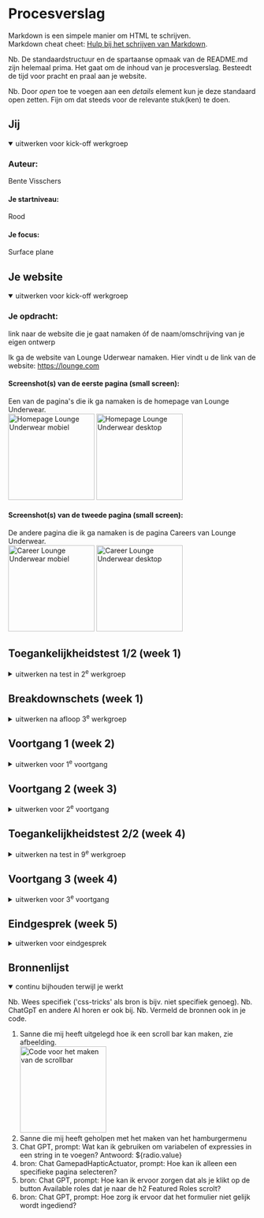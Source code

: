 # Procesverslag
Markdown is een simpele manier om HTML te schrijven.  
Markdown cheat cheet: [Hulp bij het schrijven van Markdown](https://github.com/adam-p/markdown-here/wiki/Markdown-Cheatsheet).

Nb. De standaardstructuur en de spartaanse opmaak van de README.md zijn helemaal prima. Het gaat om de inhoud van je procesverslag. Besteedt de tijd voor pracht en praal aan je website.

Nb. Door *open* toe te voegen aan een *details* element kun je deze standaard open zetten. Fijn om dat steeds voor de relevante stuk(ken) te doen.





## Jij

<details open>
  <summary>uitwerken voor kick-off werkgroep</summary>

  ### Auteur:
  Bente Visschers

  #### Je startniveau:
  Rood

  #### Je focus:
  Surface plane
 
</details>





## Je website

<details open>
  <summary>uitwerken voor kick-off werkgroep</summary>

  ### Je opdracht:
  link naar de website die je gaat namaken óf de naam/omschrijving van je eigen ontwerp
  
  Ik ga de website van Lounge Uderwear namaken. Hier vindt u de link van de website: https://lounge.com 

  #### Screenshot(s) van de eerste pagina (small screen): 
  Een van de pagina's die ik ga namaken is de homepage van Lounge Underwear.<br>
  <img src="readme-images/home_scherm_lounge.jpg" width="175px" alt="Homepage Lounge Underwear mobiel">
  <img src="readme-images/desktop_home_lounge.jpg" width="175px" alt="Homepage Lounge Underwear desktop">

  #### Screenshot(s) van de tweede pagina (small screen):
  De andere pagina die ik ga namaken is de pagina Careers van Lounge Underwear.<br>
  <img src="readme-images/career_scherm_lounge.jpg" width="175px" alt="Career Lounge Underwear mobiel">
  <img src="readme-images/desktop_career_lounge.jpg" width="175px" alt="Career Lounge Underwear desktop">
 
</details>



## Toegankelijkheidstest 1/2 (week 1)

<details>
  <summary>uitwerken na test in 2<sup>e</sup> werkgroep</summary>

  ### Bevindingen
  Lijst met je bevindingen die in de test naar voren kwamen:<br><br>
  <strong>Goed</strong><br>
•	Alle links worden op een logische manier doorlopen en geen enkele link wordt overgeslagen. De links zouden wel een logischere naam kunnen krijgen over waar ze naartoe gaan. <br>
•	Alle oriëntatiepunten worden goed doorlopen; hij gaat ze allemaal langs.<br>
•	De vensterspots worden goed uitgevoerd en laten het scherm en de knoppenbalk zien.<br>
•	Als ik het pijltje naar rechts gebruik, worden alle woorden doorlopen en gespeld in de navigatie, zie de afbeelding.<br>
<img src="readme-images/woorden_spellen.jpg" width="275" alt="afbeelding dat laat zien dat woorden op de juiste manier gespeld worden">

<strong>Niet goed</strong><br>
•	Als ik alle koppen wil doorlopen, gaat hij ze allemaal langs op de homepage, behalve de Black Friday- en Sunday Club-koppen; deze worden overgeslagen.<br>
•	De formuliervelden worden niet getoond als ik met mijn pijltje naar boven en beneden beweeg. Ik kom dan bij het logo in de navigatie, en VoiceOver zegt dan dat dit het laatste formulieronderdeel is of dat het niet gevonden is.<br>
<img src="readme-images/formulier_element_niet_gevonden.jpg" width="275" alt="formulier element wordt niet gevonden wordt getoond in de afbeelding"> <br>
•	Als ik de navigatie wil doorlopen, blijft deze hangen op het Lounge Underwear-logo.<br>
<img src="readme-images/navigatie_doorlopen.jpg" width="275" alt="Navigatie wordt niet goed doorlopen in de afbeelding"> <br>
•	VoiceOver doorloopt tekens, maar toont niet het juiste woord op het scherm terwijl het gespeld wordt. In Lounge Underwear zit namelijk geen “D.”<br>
<img src="readme-images/tekens_doorlopen.jpg" width="275" alt="Tekens worden niet juist doorlopen in de afbeelding"><br>
•	Het enige woord dat VoiceOver uitspreekt, is "Lounge." Verder spreekt hij geen woorden meer uit.<br>
<img src="readme-images/woord_uitspreken.jpg" width="275" alt="Niet alle woorden worden uitgesproken in de afbeelding"> <br>
•	Als ik door de website wil navigeren op de homepage, springt hij vaak terug naar de bovenkant van het scherm en gaat daarna verder waar hij gebleven was. Ook komt er soms een zwarte rand te staan om iets wat er niet is. Dan wordt er gezegd “lege regel”. Zie de foto, kijk in de rechterhoek bovenin.<br>
<img src="readme-images/lege_regel.jpg" width="275" alt="Lege regel getoond op afbeelding"> <br>
•	Onlogische volgorde onderaan de website in de footer. Als ik door de website navigeer met het pijltje naar beneden, gaat hij uiteindelijk van links naar rechts en dan weer naar links. Dit gaat van “Sign up to be..” naar “Discover,” dan naar “Help” en vervolgens naar “social iconen.”<br>
<img src="readme-images/onlogische_volgorde.jpg" width="275" alt="Afbeelding voor de onlogische volgorde"> <br>
•	VoiceOver leest de afbeelingsnamen voor, maar deze zijn erg lang en zeggen weinig over de afbeelding zelf. De vele cijfers maken het verwarrend.<br>
<img src="readme-images/afbeeldingsnaam.jpg" width="275" alt="woorden worden op de juiste manier gespeld in de afbeelding"><br>




</details>



## Breakdownschets (week 1)

<details>
  <summary>uitwerken na afloop 3<sup>e</sup> werkgroep</summary>

  ### de hele pagina Homepage: 
  <img src="readme-images/breakdownschets_homepage.jpg" width="175px" alt="breakdown van de hele pagina van de homepage">
  
  ### de hele pagina Career: 
  <img src="readme-images/breakdownschets_careers.jpg" width="175px" alt="breakdown van de hele career pagina">

  ### dynamisch deel menu: 
  <img src="readme-images/breakdownschets_menu.jpg" width="175px" alt="breakdown van een dynamisch deel het menu">


</details>





## Voortgang 1 (week 2)

<details>
  <summary>uitwerken voor 1<sup>e</sup> voortgang</summary>

  ### Stand van zaken
  hier dit ging goed & dit was lastig (neem ook screenshots op van delen van je website en code)<br>
 
 <strong>Wat er goed ging</strong><br>
  -Wat goed ging was het oefenen met Grid en Flexbox. Ik merk wel dat ik met Grid nog iets meer moeite heb omdat wij dit vorig jaar nog niet gehad hadden. De oefen oefeningen van Flexbox gingen mij goed af. <br>
  -Ook ging het mij goed af om een lettertype toe te voegen aan mijn CSS.<br>
  
  <img src="readme-images/grid_garden.jpg" width="175px" alt="scherm afbeelding van het eindscherm van grid garden, oefeningen gehaald!">
  
  <img src="readme-images/flexbox_froggy.jpg" width="175px" alt="scherm afbeelding van de laatste oefnening."> <br>
  <br>
  
  <strong>Wat was er nog lastig</strong><br>
  -De laatste oefening van Flexbox froggy vond ik erg lastig, hier kwam ik niet helemaal uit, zie de foto onder het kopje "Wat er goed ging".<br>
  -Het aanroepen van elementen zonder classes od id's vind ik nog lastig. <br>
  -Het plaatsen van een afbeelding achter tekst is mij nog niet gelukt na veel proberen, ik heb veel op internet gezocht naar uitleg, aan Chat GPT gevraagd en in mijn oude programmeer opdrachten gekeken.<br> 
  <img src="readme-images/achtergrond_afbeelding_code.jpg" width="175px" alt="scherm afbeelding van de code waarin je kunt zien dat ik heb geprobeerd een achtergrond afbeelding toe te voegen "> <br>
  
  -Het juiste element aanroepen vind ik lastig, de parent en children. Hierdoor voeg ik denk ik niet altijd op de juiste onderdelen flexbox toe waardoor het niet lukt of ik mis onderdelen in mijn html waar ik dit juist op moet aanroepen.<br>
   <img src="readme-images/html_flex.jpg" width="175px" alt="scherm afbeelding van de HTML code van mijn footer"> <br>
   <img src="readme-images/flex_footer.jpg" width="175px" alt="scherm afbeelding van de CSS code van mijn footer"> <br>
   
  <strong>Inzichten toegankelijkheid</strong><br>
  Via deze manieren kan ik mijn website toegankelijker maken dan dat het nu is: <br>
  • Gebruik maken van Aria_labels, en deze toe te voegen aan interactieve elementen, zoals knoppen en formulieren om extra context te bieden aan screenreaders.<br>
  • Ik moet ervoor zorgen dat alle afbeeldingen een logische beschrijvende alt-tekst hebben. <br>
  • Gebruik maken van "nav" en ervoor zorgen dat er een duidelijke hiërarchie is met koppen zoals h1 en h2.<br>
  • Ervoor zorgen dat er een goed kleurcontrast is tussen tekst en achtergrond. <br>
  • Gebruik maken van flexbox, grid en meida queries zodat de website responsief is. <br>
  • Kies leesbare lettertypes en pas de lettergrootte aan voor verschillende apparaten. <br>
  • Voeg toetsenbordondersteuning toe aan interactieve elementen zoals dropdownmenu's. <br>
  • Het beste is als ik ook een link toevoeg waarmee gebruikers direct naar de hoofdinhoud kunnen springen. <br>
  • Gebruik maken van Lazy loading voor afbeeldingen kan ervoor zorgen dat de snelheid van de website verbeterd. 


  ### Agenda voor meeting
  samen met je groepje opstellen

  | Vraag 1        | Vraag 2            | Vraag 3      | Vraag 4               |
  | ---            | ---                | ---          | ---                   |
  | Achtergrond    | Rekening houden met| Meer uitleg  | Wat is een goede      |
  | afbeelding     | grids? En wanneer  | over kleuren | planning om dit       |
  | toevoegen met  | wel divs of classes| in variabelen| project aan te        |
  | daaroverheen   | gebruiken?         | zetten       | houden zodat je alles |
  | tekst/ button  |                    |              | op tijd af krijgt?    |



  ### Verslag van meeting
  hier na afloop snel de uitkomsten van de meeting vastleggen. <br>
  <strong>Tijdens deze meeting heb ik veel nieuwe dinge n geleerd, ik zal hieronder alle punten toelichten: </strong><br><br>

- Hoe je gemakkelijk met grid tekst bovenop een afbeelding zet.<br>
<img src="readme-images/grid_uitgetekend.jpg" width="175px" alt="foto waarop een grid te zien is als die is uitgetekend met alle kolommen en rows"> <br>
<img src="readme-images/achtergrondafbeelding.jpg" width="175px" alt="foto van de code hoe je de afbeelding als achtergrond gebruikt"> <br>
- Alle fonts in een mapje ‘font’ zetten in je basiswebsite map. Hoofdletters mag als je het goed doet, gekke puntjes moet je wel weghalen.<br>
<img src="readme-images/fonts_mapje.jpg" width="175px" alt="scherm afbeelding van het fonts mapje in mijn basiswebsite"> <br>
- Via inspecteren en kenmerken kun je afbeeldingen en fonts downloaden en bekijken.<br>
- Wanneer je een normaal en Italic font hebt, dan 2x een fontface opnemen in je css bestand en dan bij font-style de stijl veranderen naar Italic. Ook heb ik over font-face geleerd dat als je wilt testen of je het goed toegepast hebt, dat je dan bijvoorbeeld je naam kan invullen bij de font-family. Als het lettertype blijft staan heb je het goed gedaan.<br>
<img src="readme-images/font_face.jpg" width="175px" alt="Code van hoe ik de font-face heb toegepast"> <br>
- Mobiele weergave uitzetten bij inspecteren, anders ontwerp je maar voor een grootte van een device. <br>
- Font-size: ..vw; Voor het meeschalen van tekst of afbeeldingen zodat het responsief is.<br>
- Font-size:clamp(1.5e  7vw, 5em); zodat de tekst niet kleiner wordt dan 1.5em en niet groter dan 5em.<br>
<img src="readme-images/clamp.jpg" width="175px" alt="scherm afbeelding van de code hoe clamp kan worden toegepast"> <br>
- List maken van articles bijvoorbeeld voor een carrousel. (Flexbox gebruiken)<br>
- li*3 betekent dat je op een snelle manier 3x een li hebt aangemaakt in je HTML = dat is emmet<br>
- nav>ul>li*5>a = dat is emmet voor een navigatie met een ul en li, de li wordt 5x aangemaakt, en daarin komt 5x een "a" te staan.<br>

</details>





## Voortgang 2 (week 3)

<details>
  <summary>uitwerken voor 2<sup>e</sup> voortgang</summary><br>
    

  ### Stand van zaken
  hier dit ging goed & dit was lastig (neem ook screenshots op van delen van je website en code)
  
  <strong>Wat er goed ging</strong><br>
    - Het plaatsen van een afbeelding op de achtergrond ging erg goed. <br>
    <img src="readme-images/achtergrond_afbeelding.png" width="175px" alt="achtergrond afbeelding toegepast in mijn website"> <br>
    -De pijltjes die ik heb gemaakt in de summery heb ik vervangen voor eigen pijltjes die beter passen bij de vormgeving, ook heb ik hier :has gebruikt in Css. <br>
    <img src="readme-images/summary.png" width="175px" alt="Pijltjes vervangen door eigen pijltjes, en aangepast met :has"> <br>
    - Het plaatsen van het zoekveld in het dropdown menu ging mij goed af, en deze dan niet tonen als het menu breder is dan 54em. <br><br>
    <img src="readme-images/menu_dropdown.png" width="175px" alt="afbeelding van het dropdownmenu"> <br>
    <strong>Wat was er nog lastig</strong><br>
    - Het menu icoon vervangen vond ik lastig, dit ga ik vrijdag in de les navragen. <br>
    <img src="readme-images/menu_icoon.png" width="175px" alt="afbeelding van het menu icoon wat niet gelukt is te vervangen"> <br>
    - Voor het maken van responsive website heb ik meer kennis nodig. <br>
    -Het menu op desktopformaat in het midden centreren vind ik lastig. <br>
    <img src="readme-images/menu_centreren.png" width="175px" alt="afbeelding van mijn menu wat niet gecentreerd is"> <br>
    -De social iconen links uitlijnen is mij nog niet gelukt na veel proberen. <br>
    <img src="readme-images/social_iconen.png" width="175px" alt="afbeelding van de uitlijnng van mijn social iconen"> <br>

  ### Agenda voor meeting
  samen met je groepje opstellen

  | student 1      | student 2          | student 3    | student 4        |
  | ---            | ---                | ---          | ---              |
  | Menu icoon     | Margin gebruiken   | Website      | Uitlijnen iconen |
  | verdwenen      | om onderdelen goed | responsive   |                  |
  | ...            | uit te lijnen      | maken        |                  |


  ### Verslag van meeting
  hier na afloop snel de uitkomsten van de meeting vastleggen

- ../ voor de link als je een image wilt linken, dan wordt het beter gevonden door Github. <br>

- Grid uitzetten in het menu omdat dan alles automatisch gecentreerd is. <br>

- Doordat ik in mijn eerdere code niet een section specifiek genoeg had aangeroepen (met main ervoor), pakte hij ook de derde section in mijn footer. Hierdoor kon ik mijn social iconen niet goed stijlen. <br>

- H1 Sunday Club is geen goede H1, het zegt niets over de webpagina zelf. Om dit te verbeteren kan ik een H1 toevoegen en deze op Hidden zetten met de code die in teams staat. Van de H1 Sunday Club maak ik een H2.<br>

- Ik dacht eerst dat als je Surface plane deed dat je alsnog de website responsive moest maken voor mobiel en desktop, dit hoeft gelukkig niet.<br>
</details>





## Toegankelijkheidstest 2/2 (week 4)

<details>
  <summary>uitwerken na test in 9<sup>e</sup> werkgroep</summary>

  ### Bevindingen
  Lijst met je bevindingen die in de test naar voren kwamen (geef ook aan wat er verbeterd is):<br>
  •	Als ik nu alle koppen wil doorlopen gaat de screenreader ze allemaal af, ook de koppen van Black Friday en Sunday Club.<br>
  <img src="readme-images/koppen_voorlezen.png" width="175px" alt="afbeelding van beginscherm waar de kop wordt voorgelezen"> <br>
  • Als ik nu met de Tab toets langs de formulieren ga, dan worden deze niet overgeslagen. <br>
  <img src="readme-images/formulier_voorlezen.png" width="175px" alt="afbeelding van het formulier wat wordt voorgelezen"> <br>
  • De koppen hebben een logische omschrijving. <br>
  • De footer wordt op een logische manier doorlopen. <br>
  • Als ik alle elementen langs wil gaan, wordt er niks overgeslagen, de alt van de afbeeldingen wordt ook netjes voorgelezen. <br>
  <img src="readme-images/alt_voorlezen.png" width="175px" alt="afbeelding dat de alt wordt voorgelezen"> <br><br>

  <img src="readme-images/checklist1.png" width="175px" alt="checklist toegankelijkheid"> <br>
  <img src="readme-images/checklist2.png" width="175px" alt="checklist toegankelijkheid"> <br>
  <img src="readme-images/checklist3.png" width="175px" alt="checklist toegankelijkheid"> <br>
  <img src="readme-images/checklist4.png" width="175px" alt="checklist toegankelijkheid"> <br>
  <img src="readme-images/checklist5.png" width="175px" alt="checklist toegankelijkheid"> <br>

</details>





## Voortgang 3 (week 4)

<details>
  <summary>uitwerken voor 3<sup>e</sup> voortgang</summary>

  ### Stand van zaken
  hier dit ging goed & dit was lastig (neem ook screenshots op van delen van je website en code)
  <strong>Wat er goed ging</strong><br><br>
  - Het maken van de tweede pagina ging beter en sneller dan verwacht, ik liep minder vaak vast.<br>
  - Het maken van de laadanimatie was goed gelukt.<br>
  <img src="readme-images/laad_icoon.png" width="175px" alt="scherm afbeelding van mijn gemaakte laadicoon"> <br>
  - Het instellen van de verschillende states voor bijvoorbeeld de screenreader ging mij goed af. <br>
  - Ook het maken van de summary/ detail ging nu beter en sneller dan de eerste keer. <br>
   <img src="readme-images/summary_goed.png" width="175px" alt="scherm afbeelding van mijn summary"> <br>
  - Het maken van de scroll met afbeeldingen ging ook erg goed! <br>
   <img src="readme-images/scroll_afbeeldingen.png" width="175px" alt="scherm afbeelding van mijn scroll afbeeldingen"> <br>
   <strong>Wat was er nog lastig</strong><br>
   - Ik had een scroll animatie gemaakt, deze werkte eerst perfect, nadat ik de nav heb aangepast werkt die nu niet meer.<br>
   - Ik zou graag mijn afbeeldingen een beetje responsive willen maken, maar dit is nog niet gelukt.<br>
   - Ik krijg op de career pagina het niet voor elkaar om de Themes en Light en dark mode onderdelen onder elkaar te zetten. <br>
    <img src="readme-images/themes.png" width="175px" alt="scherm afbeelding van het onderdeel themes en light & dark mode"> <br>
   - Het maken van de dialog voor winkelwagen vond ik erg lastig. Het deed niet wat ik wilde in eerste instantie, nu is het wel gelukt. <br>
    <img src="readme-images/winkelwagen.png" width="175px" alt="scherm afbeelding van het winkelwagen"> <br>
  
  


  ### Agenda voor meeting
  samen met je groepje opstellen

  | student 1      | student 2          | student 3    | student 4        |
  | ---            | ---                | ---          | ---              |
  | Scoll animatie | Hoe grid naast     | Hoe grid     | Light & dark en  |
  | verdwenen      | elkaar plaatsen?   | responsive   | Themes recht     |
  |                |                    | maken        | onder elkaar zetten|


  ### Verslag van meeting
  hier na afloop snel de uitkomsten van de meeting vastleggen

  - Ik heb met Tycho zijn vraag meegekeken over grid. Ik heb geleerd hoe je de footer responsive kan maken door grid te gebruiken.<br>
  <img src="readme-images/grid_footer.png" width="175px" alt="Code voor een grid te gebruiken in je footer"> <br>
  - Scroll timeline maken met css in plaats van Java, is makkelijker en minder regels code. Je krijgt precies hetzelfde. Het werkt alleen in Google, vanaf volgend naar misschien in Safari en FireFox.<br>
  <img src="readme-images/scroll.png" width="175px" alt="Code voor het maken van de scrollbar"> <br>
  - Om de afbeelding niet groter te maken dan een bepaalde hoogte kan ik max-height: 27em; object-fit: cover; gebruiken. <br>
  - De labels van de themes en dark en light mode moet ik specifieker aanroepen, en er display block op zetten.<br>

</details>





## Eindgesprek (week 5)

<details>
  <summary>uitwerken voor eindgesprek</summary>

  ### Je uitkomst - karakteristiek screenshots:
  <img src="readme-images/home_eindresultaat.png" width="375px" alt="uitomst opdracht 1 homepage">
  <img src="readme-images/career_eindresultaat.png" width="375px" alt="uitomst opdracht 1 career">


  ### Dit ging goed/Heb ik geleerd: 
  Korte omschrijving met plaatjes<br>
  -Het uitwerken van de Themes met :has ging erg goed. Dit had ik nog niet eerder gebruikt, en dus veel over geleerd. Ik vond het erg leuk om toe te passen waardoor ik verschillende elementen heb toegevoegd binnen de :has.

  <img src="readme-images/themes_code.png" width="375px" alt="Code die ik heb geschreven bij de Themes van de website">

  -Ik heb veel verschillende dingen geleerd wat betreft Javascript, zie de afbeeldingen hieronder wat ik geleerd heb.<br>
  <img src="readme-images/themes_roze.png" width="375px" alt="Schermafbeelding van wat ik met Java script heb gemaakt als feedback op een interactie">
  <img src="readme-images/button_sign_up.png" width="375px" alt="Schermafbeelding van de code om de button kleur te veranderen na een klik">
  <img src="readme-images/scrollen_button.png" width="375px" alt="Schermafbeelding van de code om naar een kop te scrollen">

 - Ook heb ik geleerd hoe ik een scrollbar kan maken met Css.
 <img src="readme-images/scrollbar_css.png" width="375px" alt="Afbeelding van de gemaakte scrollbar">
 
  -Verder heb ik geleerd hoe je op een semantische manier elementen kan aanroepen in je css en of java met :nth-of-type.

  ### Dit was lastig/Is niet gelukt:
  Korte omschrijving met plaatjes

  -Het was lastig om bij de audio een transcript toe te voegen die wordt voorgelezen door de screenreader. Dit is mij dan uiteindelijk ook niet gelukt. <br>
  <img src="readme-images/audio_transcript.png" width="375px" alt="Foto van de code die ik heb gebruikt voor audio transcript">
  
  -Ik snap grid wel, maar om het zelf toe te passen blijf ik wel lastig vinden, uiteindelijk lukt het wel. Na veel oefenen ga ik dit onder de knie krijgen!

</details>





## Bronnenlijst

<details open>
  <summary>continu bijhouden terwijl je werkt</summary>

  Nb. Wees specifiek ('css-tricks' als bron is bijv. niet specifiek genoeg). 
  Nb. ChatGpT en andere AI horen er ook bij.
  Nb. Vermeld de bronnen ook in je code.

  1. Sanne die mij heeft uitgelegd hoe ik een scroll bar kan maken, zie afbeelding.<br>
   <img src="readme-images/scroll.png" width="175px" alt="Code voor het maken van de scrollbar"> <br>
  2. Sanne die mij heeft geholpen met het maken van het hamburgermenu<br>
  3. Chat GPT, prompt: Wat kan ik gebruiken om variabelen of expressies in een string in te voegen? Antwoord: ${radio.value}
  4. bron: Chat GamepadHapticActuator, prompt: Hoe kan ik alleen een specifieke pagina selecteren?
  5. bron: Chat GPT, prompt: Hoe kan ik ervoor zorgen dat als je klikt op de button Available roles dat je naar de h2 Featured Roles scrolt?
  6. bron: Chat GPT, prompt: Hoe zorg ik ervoor dat het formulier niet gelijk wordt ingediend?

</details>